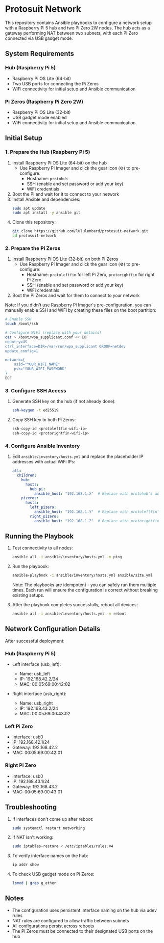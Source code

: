 # Protosuit Network

This repository contains Ansible playbooks to configure a network setup with a Raspberry Pi 5 hub and two Pi Zero 2W nodes. The hub acts as a gateway performing NAT between two subnets, with each Pi Zero connected via USB gadget mode.

## System Requirements

### Hub (Raspberry Pi 5)
- Raspberry Pi OS Lite (64-bit)
- Two USB ports for connecting the Pi Zeros
- WiFi connectivity for initial setup and Ansible communication

### Pi Zeros (Raspberry Pi Zero 2W)
- Raspberry Pi OS Lite (32-bit)
- USB gadget mode enabled
- WiFi connectivity for initial setup and Ansible communication

## Initial Setup

### 1. Prepare the Hub (Raspberry Pi 5)

1. Install Raspberry Pi OS Lite (64-bit) on the hub
   - Use Raspberry Pi Imager and click the gear icon (⚙️) to pre-configure:
     - Hostname: `protohub`
     - SSH (enable and set password or add your key)
     - WiFi credentials
2. Boot the Pi and wait for it to connect to your network
3. Install Ansible and dependencies:
   ```bash
   sudo apt update
   sudo apt install -y ansible git
   ```
4. Clone this repository:
   ```bash
   git clone https://github.com/lululombard/protosuit-network.git
   cd protosuit-network
   ```

### 2. Prepare the Pi Zeros

1. Install Raspberry Pi OS Lite (32-bit) on both Pi Zeros
   - Use Raspberry Pi Imager and click the gear icon (⚙️) to pre-configure:
     - Hostname: `protoleftfin` for left Pi Zero, `protorightfin` for right Pi Zero
     - SSH (enable and set password or add your key)
     - WiFi credentials
2. Boot the Pi Zeros and wait for them to connect to your network

Note: If you didn't use Raspberry Pi Imager's pre-configuration, you can manually enable SSH and WiFi by creating these files on the boot partition:
```bash
# Enable SSH
touch /boot/ssh

# Configure WiFi (replace with your details)
cat > /boot/wpa_supplicant.conf << EOF
country=US
ctrl_interface=DIR=/var/run/wpa_supplicant GROUP=netdev
update_config=1

network={
    ssid="YOUR_WIFI_NAME"
    psk="YOUR_WIFI_PASSWORD"
}
EOF
```

### 3. Configure SSH Access

1. Generate SSH key on the hub (if not already done):
   ```bash
   ssh-keygen -t ed25519
   ```

2. Copy SSH key to both Pi Zeros:
   ```bash
   ssh-copy-id <protoleftfin-wifi-ip>
   ssh-copy-id <protorightfin-wifi-ip>
   ```

### 4. Configure Ansible Inventory

1. Edit `ansible/inventory/hosts.yml` and replace the placeholder IP addresses with actual WiFi IPs:
   ```yaml
   all:
     children:
       hub:
         hosts:
           hub_pi:
             ansible_host: "192.168.1.X"  # Replace with protohub's actual WiFi IP
       pizeros:
         hosts:
           left_pizero:
             ansible_host: "192.168.1.Y"  # Replace with protoleftfin's actual WiFi IP
           right_pizero:
             ansible_host: "192.168.1.Z"  # Replace with protorightfin's actual WiFi IP
   ```

## Running the Playbook

1. Test connectivity to all nodes:
   ```bash
   ansible all -i ansible/inventory/hosts.yml -m ping
   ```

2. Run the playbook:
   ```bash
   ansible-playbook -i ansible/inventory/hosts.yml ansible/site.yml
   ```
   Note: The playbooks are idempotent - you can safely run them multiple times. Each run will ensure the configuration is correct without breaking existing setups.

3. After the playbook completes successfully, reboot all devices:
   ```bash
   ansible all -i ansible/inventory/hosts.yml -m reboot
   ```

## Network Configuration Details

After successful deployment:

### Hub (Raspberry Pi 5)
- Left interface (usb_left):
  - Name: usb_left
  - IP: 192.168.42.2/24
  - MAC: 00:05:69:00:42:02

- Right interface (usb_right):
  - Name: usb_right
  - IP: 192.168.43.2/24
  - MAC: 00:05:69:00:43:02

### Left Pi Zero
- Interface: usb0
- IP: 192.168.42.1/24
- Gateway: 192.168.42.2
- MAC: 00:05:69:00:42:01

### Right Pi Zero
- Interface: usb0
- IP: 192.168.43.1/24
- Gateway: 192.168.43.2
- MAC: 00:05:69:00:43:01

## Troubleshooting

1. If interfaces don't come up after reboot:
   ```bash
   sudo systemctl restart networking
   ```

2. If NAT isn't working:
   ```bash
   sudo iptables-restore < /etc/iptables/rules.v4
   ```

3. To verify interface names on the hub:
   ```bash
   ip addr show
   ```

4. To check USB gadget mode on Pi Zeros:
   ```bash
   lsmod | grep g_ether
   ```

## Notes

- The configuration uses persistent interface naming on the hub via udev rules
- NAT rules are configured to allow traffic between subnets
- All configurations persist across reboots
- The Pi Zeros must be connected to their designated USB ports on the hub
